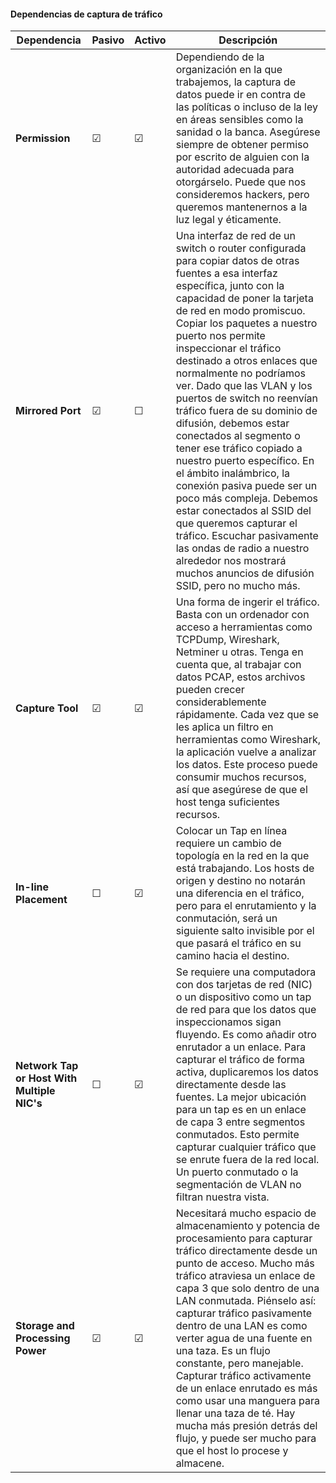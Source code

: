 #### Dependencias de captura de tráfico

| Dependencia                        | Pasivo | Activo | Descripción |
|------------------------------------|--------|--------|-------------|
| **Permission**                     | ☑      | ☑      | Dependiendo de la organización en la que trabajemos, la captura de datos puede ir en contra de las políticas o incluso de la ley en áreas sensibles como la sanidad o la banca. Asegúrese siempre de obtener permiso por escrito de alguien con la autoridad adecuada para otorgárselo. Puede que nos consideremos hackers, pero queremos mantenernos a la luz legal y éticamente. |
| **Mirrored Port**                  | ☑      | ☐      | Una interfaz de red de un switch o router configurada para copiar datos de otras fuentes a esa interfaz específica, junto con la capacidad de poner la tarjeta de red en modo promiscuo. Copiar los paquetes a nuestro puerto nos permite inspeccionar el tráfico destinado a otros enlaces que normalmente no podríamos ver. Dado que las VLAN y los puertos de switch no reenvían tráfico fuera de su dominio de difusión, debemos estar conectados al segmento o tener ese tráfico copiado a nuestro puerto específico. En el ámbito inalámbrico, la conexión pasiva puede ser un poco más compleja. Debemos estar conectados al SSID del que queremos capturar el tráfico. Escuchar pasivamente las ondas de radio a nuestro alrededor nos mostrará muchos anuncios de difusión SSID, pero no mucho más. |
| **Capture Tool**                   | ☑      | ☑      | Una forma de ingerir el tráfico. Basta con un ordenador con acceso a herramientas como TCPDump, Wireshark, Netminer u otras. Tenga en cuenta que, al trabajar con datos PCAP, estos archivos pueden crecer considerablemente rápidamente. Cada vez que se les aplica un filtro en herramientas como Wireshark, la aplicación vuelve a analizar los datos. Este proceso puede consumir muchos recursos, así que asegúrese de que el host tenga suficientes recursos. |
| **In-line Placement**              | ☐      | ☑      | Colocar un Tap en línea requiere un cambio de topología en la red en la que está trabajando. Los hosts de origen y destino no notarán una diferencia en el tráfico, pero para el enrutamiento y la conmutación, será un siguiente salto invisible por el que pasará el tráfico en su camino hacia el destino. |
| **Network Tap or Host With Multiple NIC's** | ☐ | ☑ | Se requiere una computadora con dos tarjetas de red (NIC) o un dispositivo como un tap de red para que los datos que inspeccionamos sigan fluyendo. Es como añadir otro enrutador a un enlace. Para capturar el tráfico de forma activa, duplicaremos los datos directamente desde las fuentes. La mejor ubicación para un tap es en un enlace de capa 3 entre segmentos conmutados. Esto permite capturar cualquier tráfico que se enrute fuera de la red local. Un puerto conmutado o la segmentación de VLAN no filtran nuestra vista. |
| **Storage and Processing Power**    | ☑      | ☑      | Necesitará mucho espacio de almacenamiento y potencia de procesamiento para capturar tráfico directamente desde un punto de acceso. Mucho más tráfico atraviesa un enlace de capa 3 que solo dentro de una LAN conmutada. Piénselo así: capturar tráfico pasivamente dentro de una LAN es como verter agua de una fuente en una taza. Es un flujo constante, pero manejable. Capturar tráfico activamente de un enlace enrutado es más como usar una manguera para llenar una taza de té. Hay mucha más presión detrás del flujo, y puede ser mucho para que el host lo procese y almacene. |